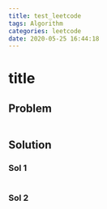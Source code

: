 ```yaml
---
title: test_leetcode
tags: Algorithm
categories: leetcode
date: 2020-05-25 16:44:18
---
```


# title

## Problem

```

```

## Solution

### Sol 1

```python

```

### Sol 2

```python
```
